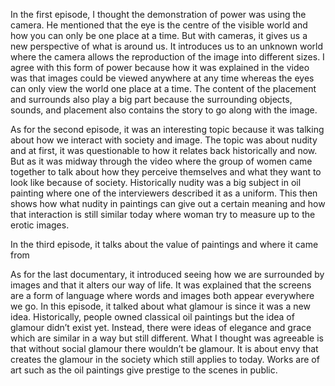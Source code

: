 In the first episode, I thought the demonstration of power was using the camera.
He mentioned that the eye is the centre of the visible world and how you can only 
be one place at a time. But with cameras, it gives us a new perspective of what is around us. 
It introduces us to an unknown world where the camera allows the reproduction of the image into
different sizes. I agree with this form of power because how it was explained in the video was 
that images could be viewed anywhere at any time whereas the eyes can only view the world one place
at a time. The content of the placement and surrounds also play a big part because the surrounding 
objects, sounds, and placement also contains the story to go along with the image. 

As for the second episode, it was an interesting topic because it was talking about how we interact 
with society and image. The topic was about nudity and at first, it was questionable to how it relates
back historically and now. But as it was midway through the video where the group of women came together 
to talk about how they perceive themselves and what they want to look like because of society. Historically 
nudity was a big subject in oil painting where one of the interviewers described it as a uniform. This then
shows how what nudity in paintings can give out a certain meaning and how that interaction is still similar 
today where woman try to measure up to the erotic images. 

In the third episode, it talks about the value of paintings and where it came from 


As for the last documentary, it introduced seeing how we are surrounded by images and that it alters our way of
life. It was explained that the screens are a form of language where words and images both appear everywhere we
go. In this episode, it talked about what glamour is since it was a new idea. Historically, people owned classical
oil paintings but the idea of glamour didn’t exist yet. Instead, there were ideas of elegance and grace which are 
similar in a way but still different. What I thought was agreeable is that without social glamour there wouldn’t be
glamour. It is about envy that creates the glamour in the society which still applies to today. Works are of art such 
as the oil paintings give prestige to the scenes in public. 

